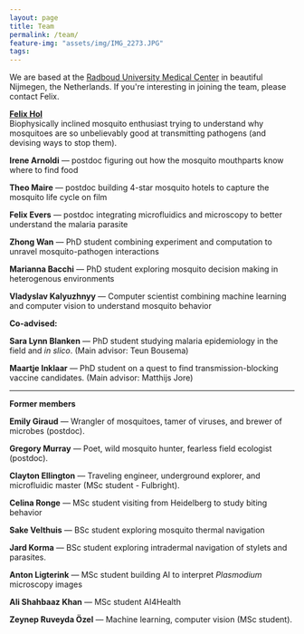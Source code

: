 ```yaml
---
layout: page
title: Team
permalink: /team/
feature-img: "assets/img/IMG_2273.JPG"
tags:
---
```


We are based at the [Radboud University Medical Center](https://www.radboudumc.nl/en/radboud-institute-for-molecular-life-sciences) in beautiful Nijmegen, the Netherlands. If you're interesting in joining the team, please contact Felix.

[**Felix Hol**](/bio/)\
Biophysically inclined mosquito enthusiast trying to understand why mosquitoes are so unbelievably good at transmitting pathogens (and devising ways to stop them).

**Irene Arnoldi** &mdash; postdoc figuring out how the mosquito mouthparts know where to find food  

**Theo Maire** &mdash; postdoc building 4-star mosquito hotels to capture the mosquito life cycle on film  

**Felix Evers**  &mdash; postdoc integrating microfluidics and microscopy to better understand the malaria parasite  

**Zhong Wan**  &mdash; PhD student combining experiment and computation to unravel mosquito-pathogen interactions  

**Marianna Bacchi**  &mdash; PhD student exploring mosquito decision making in heterogenous environments    

**Vladyslav Kalyuzhnyy** &mdash; Computer scientist combining machine learning and computer vision to understand mosquito behavior

**Co-advised:**  

**Sara Lynn Blanken**  &mdash; PhD student studying malaria epidemiology in the field and *in slico*. (Main advisor: Teun Bousema)

**Maartje Inklaar**  &mdash; PhD student on a quest to find transmission-blocking vaccine candidates. (Main advisor: Matthijs Jore)


------

**Former members**  

**Emily Giraud** &mdash; Wrangler of mosquitoes, tamer of viruses, and brewer of microbes (postdoc).

**Gregory Murray** &mdash; Poet, wild mosquito hunter, fearless field ecologist (postdoc).

**Clayton Ellington** &mdash; Traveling engineer, underground explorer, and microfluidic master (MSc student - Fulbright).

**Celina Ronge** &mdash; MSc student visiting from Heidelberg to study biting behavior  

**Sake Velthuis** &mdash; BSc student exploring mosquito thermal navigation

**Jard Korma** &mdash; BSc student exploring intradermal navigation of stylets and parasites. 

**Anton Ligterink** &mdash; MSc student building AI to interpret *Plasmodium* microscopy images

**Ali Shahbaaz Khan** &mdash; MSc student AI4Health

**Zeynep Ruveyda Özel** &mdash; Machine learning, computer vision (MSc student).

